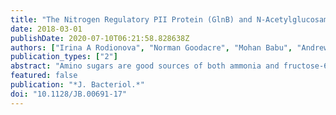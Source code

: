 ```yaml
---
title: "The Nitrogen Regulatory PII Protein (GlnB) and N-Acetylglucosamine 6-Phosphate Epimerase (NanE) Allosterically Activate Glucosamine 6-Phosphate Deaminase (NagB) in Escherichia coli."
date: 2018-03-01
publishDate: 2020-07-10T06:21:58.828638Z
authors: ["Irina A Rodionova", "Norman Goodacre", "Mohan Babu", "Andrew Emili", "Peter Uetz", "Milton H Saier"]
publication_types: ["2"]
abstract: "Amino sugars are good sources of both ammonia and fructose-6-phosphate, produced by the glucosamine 6-phosphate deaminase, NagB. NagB is known to be allosterically regulated by N-acetylglucosamine 6-phosphate (GlcNAc-6P) and the phosphocarrier protein of the bacterial phosphotransferase system, HPr, in Escherichia coli We provide evidence that NanE, GlcNAc-6P epimerase, and the uridylylated PII protein (U-PII) also allosterically activate NagB by direct protein-protein interactions. NanE is essential for neuraminic acid (NANA) and N-acetylmannosamine (ManNAc) utilization, and PII is known to be a central metabolic nitrogen regulator. We demonstrate that uridylylated PII (but not underivatized PII) activates NagB >10-fold at low concentrations of substrate, whereas NanE increases NagB activity >2-fold. NanE activates NagB in the absence or presence of GlcNAc-6P, but HPr and U-PII activation requires the presence of GlcNAc-6P. Activation of NagB by HPr and uridylylated PII, as well as by NanE and HPr (but not by NanE and U-PII), is synergistic, and the modeling, which suggests specific residues involved in complex formation, provides possible explanations. Specific physiological functions for the regulation of NagB by its three protein activators are proposed. Each regulatory agent is suggested to mediate signal transduction in response to a different stimulus.IMPORTANCE The regulation of amino sugar utilization is important for the survival of bacteria in a competitive environment. NagB, a glucosamine 6-phosphate deaminase in Escherichia coli, is essential for amino sugar utilization and is known to be allosterically regulated by N-acetylglucosamine 6-phosphate (GlcNAc-6P) and the histidine-phosphorylatable phosphocarrier protein, HPr. We provide evidence here that NanE, GlcNAc-6P epimerase, and the uridylylated PII protein allosterically activate NagB by direct protein-protein interactions. NanE is essential for N-acetylneuraminic acid (NANA) and N-acetylmannosamine (ManNAc) utilization, and the PII protein is known to be a central metabolic nitrogen regulator. Regulatory links between carbon and nitrogen metabolism are important for adaptation of metabolism to different growth conditions."
featured: false
publication: "*J. Bacteriol.*"
doi: "10.1128/JB.00691-17"
---
```


